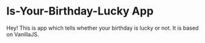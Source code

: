 # Is-Your-Birthday-Lucky App

Hey! This is app which tells whether your birthday is lucky or not. It is based on VanillaJS.
